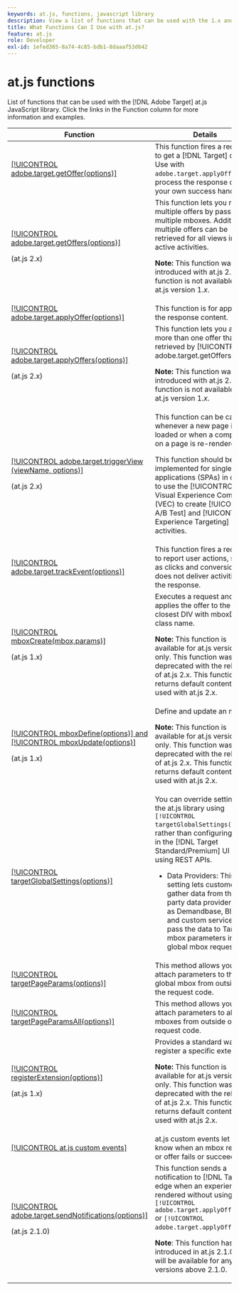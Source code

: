 ```yaml
---
keywords: at.js, functions, javascript library
description: View a list of functions that can be used with the 1.x and 2.x versions of the at.js JavaScript library in [!DNL Adobe Target].
title: What Functions Can I Use with at.js?
feature: at.js
role: Developer
exl-id: 1efed365-8a74-4c85-bdb1-8daaaf53d642
---
```

# at.js functions

List of functions that can be used with the [!DNL Adobe Target] at.js JavaScript library. Click the links in the Function column for more information and examples.

|Function|Details|
| --- | --- | 
|[[!UICONTROL adobe.target.getOffer(options)]](/help/dev/implement/client-side/atjs/atjs-functions/adobe-target-getoffer.md)|This function fires a request to get a [!DNL Target] offer. Use with `adobe.target.applyOffer()` to process the response or use your own success handling.|
|[[!UICONTROL adobe.target.getOffers(options)]](/help/dev/implement/client-side/atjs/atjs-functions/adobe-target-getoffers-atjs-2.md)<P>(at.js 2.x)|This function lets you retrieve multiple offers by passing in multiple mboxes. Additionally, multiple offers can be retrieved for all views in active activities.<P>**Note:** This function was introduced with at.js 2.x. This function is not available for at.js version 1.*x*.|
|[[!UICONTROL adobe.target.applyOffer(options)]](/help/dev/implement/client-side/atjs/atjs-functions/adobe-target-applyoffer.md)|This function is for applying the response content.|
|[[!UICONTROL adobe.target.applyOffers(options)]](/help/dev/implement/client-side/atjs/atjs-functions/adobe-target-applyoffers-atjs-2.md)<P>(at.js 2.x)|This function lets you apply more than one offer that was retrieved by [!UICONTROL adobe.target.getOffers()].<P>**Note:** This function was introduced with at.js 2.x. This function is not available for at.js version 1.*x*.|
|[[!UICONTROL adobe.target.triggerView (viewName, options)]](/help/dev/implement/client-side/atjs/atjs-functions/adobe-target-triggerview-atjs-2.md)<P>(at.js 2.x)|This function can be called whenever a new page is loaded or when a component on a page is re-rendered.<P> This function should be implemented for single page applications (SPAs) in order to use the [!UICONTROL Visual Experience Composer] (VEC) to create [!UICONTROL A/B Test] and [!UICONTROL Experience Targeting] (XT) activities.|
|[[!UICONTROL adobe.target.trackEvent(options)]](/help/dev/implement/client-side/atjs/atjs-functions/adobe-target-trackevent.md)|This function fires a request to report user actions, such as clicks and conversions. It does not deliver activities in the response.|
|[[!UICONTROL mboxCreate(mbox,params)]](/help/dev/implement/client-side/atjs/atjs-functions/mboxcreate-atjs.md)<P>(at.js 1.x)|Executes a request and applies the offer to the closest DIV with mboxDefault class name.<P>**Note:** This function is available for at.js versions 1.*x* only. This function was deprecated with the release of at.js 2.x. This function returns default content if used with at.js 2.x.|
|[[!UICONTROL mboxDefine(options)] and [!UICONTROL mboxUpdate(options)]](/help/dev/implement/client-side/atjs/atjs-functions/mboxdefine-mboxupdate-atjs-1x.md)<P>(at.js 1.x)|Define and update an mbox.<P>**Note:** This function is available for at.js versions 1.*x* only. This function was deprecated with the release of at.js 2.x. This function returns default content if used with at.js 2.x.|
|[[!UICONTROL targetGlobalSettings(options)]](/help/dev/implement/client-side/atjs/atjs-functions/targetglobalsettings.md)|You can override settings in the at.js library using `[!UICONTROL targetGlobalSettings()]`, rather than configuring them in the [!DNL Target Standard/Premium] UI or by using REST APIs.<ul><li>Data Providers: This setting lets customers gather data from third-party data providers, such as Demandbase, BlueKai, and custom services, and pass the data to Target as mbox parameters in the global mbox request.</li></ul>|
|[[!UICONTROL targetPageParams(options)]](/help/dev/implement/client-side/atjs/atjs-functions/targetpageparams.md)|This method allows you to attach parameters to the global mbox from outside of the request code.|
|[[!UICONTROL targetPageParamsAll(options)]](/help/dev/implement/client-side/atjs/atjs-functions/targetpageparamsall.md)|This method allows you to attach parameters to all mboxes from outside of the request code.|
|[[!UICONTROL registerExtension(options)]](/help/dev/implement/client-side/atjs/atjs-functions/registerextension-atjs-1x.md)<P>(at.js 1.x)|Provides a standard way to register a specific extension.<P>**Note:** This function is available for at.js versions 1.*x* only. This function was deprecated with the release of at.js 2.x. This function returns default content if used with at.js 2.x.|
|[[!UICONTROL at.js custom events]](/help/dev/implement/client-side/atjs/atjs-functions/atjs-custom-events.md)|at.js custom events let you know when an mbox request or offer fails or succeeds.|
|[[!UICONTROL adobe.target.sendNotifications(options)]](/help/dev/implement/client-side/atjs/atjs-functions/adobe-target-sendnotifications-atjs-21.md)<P>(at.js 2.1.0)|This function sends a notification to [!DNL Target] edge when an experience is rendered without using `[!UICONTROL adobe.target.applyOffer()]` or `[!UICONTROL adobe.target.applyOffers()]`.<P>**Note**: This function has been introduced in at.js 2.1.0 and will be available for any versions above 2.1.0.|
